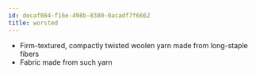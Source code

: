 ```yaml
---
id: decaf084-f16e-498b-8380-0acadf7f6662
title: worsted
---
```


-   Firm-textured, compactly twisted woolen yarn made from long-staple
    fibers
-   Fabric made from such yarn
